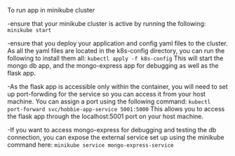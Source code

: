 


To run app in minikube cluster

-ensure that your minikube cluster is active by running the following:
`minikube start`

-ensure that you deploy your application and config yaml files to the cluster. As all the yaml files are located in the k8s-config directory, you can run the following to install them all:
`kubectl apply -f k8s-config`
This will start the mongo db app, and the mongo-express app for debugging as well as the flask app. 

-As the flask app is accessible only within the container, you will need to set up port-forwding for the service so you can access it from your host machine. You can assign a port using the following command:
`kubectl port-forward svc/hobbie-app-service 5001:5000`
This allows you to access the flask app through the localhost:5001 port on your host machine. 

-If you want to access mongo-express for debugging and testing the db connection, you can expose the external service set up using the minikube command here:
`minikube service mongo-express-service`